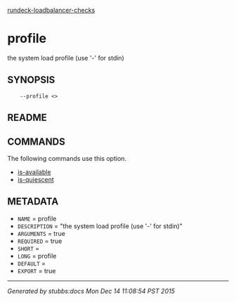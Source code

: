 [rundeck-loadbalancer-checks](../../index.html)

# profile

the system load profile (use '-' for stdin)

## SYNOPSIS

        --profile <>

## README



## COMMANDS

The following commands use this option.

* [is-available](../../commands/is-available/index.html)
* [is-quiescent](../../commands/is-quiescent/index.html)

## METADATA

* `NAME` = profile
* `DESCRIPTION` = "the system load profile (use '-' for stdin)"
* `ARGUMENTS` = true
* `REQUIRED` = true
* `SHORT` = 
* `LONG` = profile
* `DEFAULT` = 
* `EXPORT` = true

----

*Generated by stubbs:docs Mon Dec 14 11:08:54 PST 2015*

